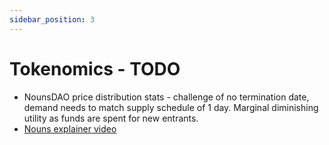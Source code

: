 ```yaml
---
sidebar_position: 3
---
```


# Tokenomics - TODO

- NounsDAO price distribution stats - challenge of no termination date, demand needs to match supply schedule of 1 day. Marginal diminishing utility as funds are spent for new entrants.
- [Nouns explainer video](https://www.youtube.com/watch?v=6Qd227TbtdI)